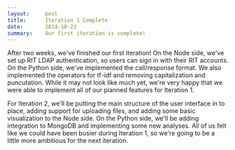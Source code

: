 ```yaml
---
layout:     post
title:      Iteration 1 Complete
date:       2014-10-23
summary:	Our first iteration is complete!
---
```

After two weeks, we've finished our first iteration! On the Node side, we've set up RIT LDAP authentication, so users can sign in with their RIT accounts. On the Python side, we've implemented the call/response format. We also implemented the operators for tf-idf and removing capitalization and puncutation. While it may not look like much yet, we're very happy that we were able to implement all of our planned features for Iteration 1.

For Iteration 2, we'll be putting the main structure of the user interface in to place, adding support for uploading files, and adding some basic visualization to the Node side. On the Python side, we'll be adding integration to MongoDB and implementing some new analyses. All of us felt like we could have been busier during Iteration 1, so we're going to be a little more ambitious for the next iteration.